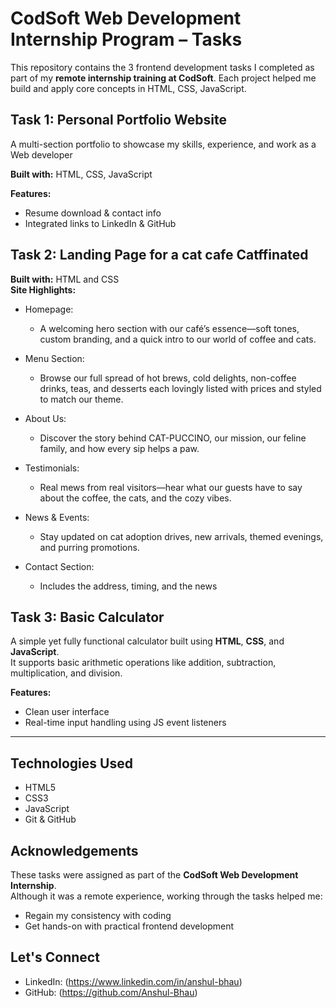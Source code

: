 # CodSoft Web Development Internship Program – Tasks

This repository contains the 3 frontend development tasks I completed as part of my **remote internship training at CodSoft**. Each project helped me build and apply core concepts in HTML, CSS, JavaScript.
## Task 1: Personal Portfolio Website 

A multi-section portfolio to showcase my skills, experience, and work as a Web developer

**Built with:** HTML, CSS, JavaScript

**Features:**
-  Resume download & contact info
-  Integrated links to LinkedIn & GitHub

## Task 2: Landing Page for a cat cafe Catffinated

**Built with:** HTML and CSS  
**Site Highlights:**
- Homepage:
  - A welcoming hero section with our café’s essence—soft tones, custom branding, and a quick intro to our world of coffee and cats.

- Menu Section:
	- Browse our full spread of hot brews, cold delights, non-coffee drinks, teas, and desserts each lovingly listed with prices and styled to match our theme.

- About Us:
	- Discover the story behind CAT-PUCCINO, our mission, our feline family, and how every sip helps a paw.

- Testimonials:
	- Real mews from real visitors—hear what our guests have to say about the coffee, the cats, and the cozy vibes.

- News & Events:
	- Stay updated on cat adoption drives, new arrivals, themed evenings, and purring promotions.

- Contact Section:
	- Includes the address, timing, and the news

## Task 3: Basic Calculator 

A simple yet fully functional calculator built using **HTML**, **CSS**, and **JavaScript**.  
It supports basic arithmetic operations like addition, subtraction, multiplication, and division.

**Features:**
- Clean user interface
- Real-time input handling using JS event listeners

---


## Technologies Used

- HTML5  
- CSS3  
- JavaScript   
- Git & GitHub


## Acknowledgements

These tasks were assigned as part of the **CodSoft Web Development Internship**.  
Although it was a remote experience, working through the tasks helped me:
- Regain my consistency with coding
- Get hands-on with practical frontend development


##  Let's Connect
-  LinkedIn: (https://www.linkedin.com/in/anshul-bhau)  
-  GitHub: (https://github.com/Anshul-Bhau)
